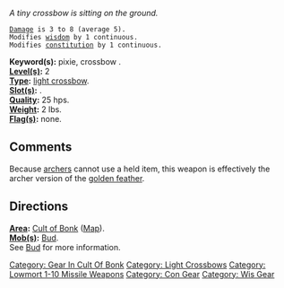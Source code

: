 *A tiny crossbow is sitting on the ground.*  

[`Damage`](Missile_Weapon_Values "wikilink")` is 3 to 8 (average 5).`  
`Modifies `[`wisdom`](Wisdom "wikilink")` by 1 continuous.`  
`Modifies `[`constitution`](Constitution "wikilink")` by 1 continuous.`

**Keyword(s):** pixie, crossbow .  
**[Level(s)](Object_Level "wikilink"):** 2  
**[Type](:Category:_Object_Types "wikilink"):** [light
crossbow](:Category:_Light_Crossbows "wikilink").  
**[Slot(s)](Object_Slots "wikilink"):** <wielded>.  
**[Quality](Object_Quality "wikilink"):** 25 hps.  
**[Weight](Object_Weight "wikilink"):** 2 lbs.  
**[Flag(s)](:Category:_Object_Flags "wikilink"):** none.  

## Comments

Because [archers](:Category:Archers "wikilink") cannot use a held item,
this weapon is effectively the archer version of the [golden
feather](Golden_Feather "wikilink").

## Directions

**[Area](:Category:_Areas "wikilink"):** [Cult of
Bonk](:Category:_Cult_Of_Bonk "wikilink")
([Map](Cult_Of_Bonk_Map "wikilink")).  
**[Mob(s)](:Category:_Mobs "wikilink"):** [Bud](Bud "wikilink").  
See [Bud](Bud "wikilink") for more information.

[Category: Gear In Cult Of
Bonk](Category:_Gear_In_Cult_Of_Bonk "wikilink") [Category: Light
Crossbows](Category:_Light_Crossbows "wikilink") [Category: Lowmort 1-10
Missile Weapons](Category:_Lowmort_1-10_Missile_Weapons "wikilink")
[Category: Con Gear](Category:_Con_Gear "wikilink") [Category: Wis
Gear](Category:_Wis_Gear "wikilink")
